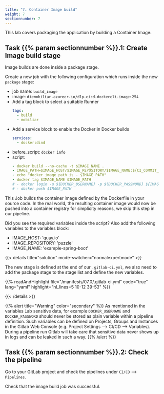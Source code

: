 ```yaml
---
title: "7. Container Image build"
weight: 7
sectionnumber: 7
---
```


This lab covers packaging the application by building a Container Image.


## Task {{% param sectionnumber %}}.1: Create Image build stage

Image builds are done inside a package stage.

Create a new job with the following configuration which runs inside the new `package` stage:

* job name: `build_image`
* image: `diemobiliar.azurecr.io/dlp-cicd-dockercli-image:254`
* Add a tag block to select a suitable Runner
  ```yaml
  tags:
    - build
    - mobiliar
  ```
* Add a service block to enable the Docker in Docker builds
  ```yaml
  services:
    - docker:dind
  ```
* before_script: `docker info`
* script:
  ```yaml
  - docker build --no-cache -t $IMAGE_NAME .
  - IMAGE_PATH=$IMAGE_HOST/$IMAGE_REPOSITORY/$IMAGE_NAME:${CI_COMMIT_SHA:0:8}
  - echo "docker image path is - $IMAGE_PATH"
  - docker tag $IMAGE_NAME $IMAGE_PATH
  # - docker login -u ${DOCKER_USERNAME} -p ${DOCKER_PASSWORD} ${IMAGE_HOST}
  # - docker push $IMAGE_PATH
  ```


<!-- TODO
Mobi builder Image hier und im .gitlab-ci.yml raus nehmen und vom Teacher angeben lassen.
-->

  This Job builds the container image defined by the Dockerfile in your source code. In the real world, the resulting container image would now be pushed into a container registry for simplicity reasons, we skip this step in our pipeline.

<!-- TODO

* [ ] mobi specific tags!!

  tags:
    - mobiliar
    - build
* [ ] Bestpractices secrets anhand DOCKER_USERNAME und DOCKER_PASSWORT erklären, wo abspeichern, damit die nicht ausgelesen werden können. Variables

-->

Did you see the required variables inside the script? Also add the following variables to the variables block:

* IMAGE_HOST: 'quay.io'
* IMAGE_REPOSITORY: 'puzzle'
* IMAGE_NAME: 'example-spring-boot'

{{< details title="solution" mode-switcher="normalexpertmode" >}}

The new stage is defined at the end of our `.gitlab-ci.yml`, we also need to add the package stage to the stage list and define the new variables.

{{% readAndHighlight file="/manifests/07.0/.gitlab-ci.yml" code="true" lang="yaml" highlight="hl_lines=5 10-12 39-53" %}}

{{< /details >}}

{{% alert title="Warning" color="secondary" %}}
As mentioned in the variables Lab sensitive data, for example `DOCKER_USERNAME` and `DOCKER_PASSWORD` should never be stored as plain variable within a pipeline definition. Such variables can be defined on Projects, Groups and Instances in the Gitlab Web Console (e.g. Project Settings --> CI/CD --> Variables). During a pipeline run Gitlab will take care that sensitive data never shows up in logs and can be leaked in such a way.
{{% /alert %}}


## Task {{% param sectionnumber %}}.2: Check the pipeline

Go to your GitLab project and check the pipelines under `CI/CD` --> `Pipelines`.

Check that the image build job was successful.

<!-- TODO

* [ ] docker login und push als Theorie erklären?

-->
